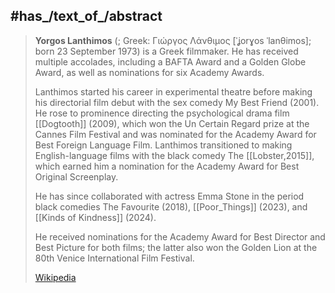 ﻿---
aliases:
- "Yorgos Lanthimos"
---

## #has_/text_of_/abstract 

> **Yorgos Lanthimos** (; Greek: Γιώργος Λάνθιμος [ˈʝorɣos ˈlanθimos]; 
> born 23 September 1973) is a Greek filmmaker. 
> He has received multiple accolades, including a BAFTA Award 
> and a Golden Globe Award, as well as nominations for six Academy Awards.
>
> Lanthimos started his career in experimental theatre 
> before making his directorial film debut with the sex comedy My Best Friend (2001). He rose to prominence directing the psychological drama film [[Dogtooth]] (2009), which won the Un Certain Regard prize at the Cannes Film Festival and was nominated for the Academy Award for Best Foreign Language Film. Lanthimos transitioned to making English-language films with the black comedy The [[Lobster,2015]], which earned him a nomination for the Academy Award for Best Original Screenplay. 
>
> He has since collaborated with actress Emma Stone in the period black comedies 
> The Favourite (2018), [[Poor_Things]] (2023), and [[Kinds of Kindness]] (2024). 
> 
> He received nominations for the Academy Award for Best Director and Best Picture for both films; 
> the latter also won the Golden Lion at the 80th Venice International Film Festival.
>
> [Wikipedia](https://en.wikipedia.org/wiki/Yorgos%20Lanthimos)

